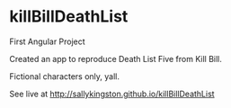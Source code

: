 # killBillDeathList

First Angular Project

Created an app to reproduce Death List Five from Kill Bill.

Fictional characters only, yall.


See live at http://sallykingston.github.io/killBillDeathList
